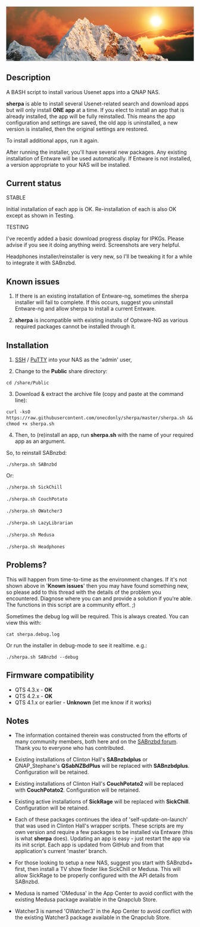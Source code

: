 ![icon](images/sherpa.wide.png)

## Description

A BASH script to install various Usenet apps into a QNAP NAS.

**sherpa** is able to install several Usenet-related search and download apps but will only install **ONE app** at a time. If you elect to install an app that is already installed, the app will be fully reinstalled. This means the app configuration and settings are saved, the old app is uninstalled, a new version is installed, then the original settings are restored.

To install additional apps, run it again.

After running the installer, you'll have several new packages. Any existing installation of Entware will be used automatically. If Entware is not installed, a version appropriate to your NAS will be installed.


## Current status

STABLE

Initial installation of each app is OK. Re-installation of each is also OK except as shown in Testing.

TESTING

I've recently added a basic download progress display for IPKGs. Please advise if you see it doing anything weird. Screenshots are very helpful.

Headphones installer/reinstaller is very new, so I'll be tweaking it for a while to integrate it with SABnzbd.


## Known issues

1) If there is an existing installation of Entware-ng, sometimes the sherpa installer will fail to complete. If this occurs, suggest you uninstall Entware-ng and allow sherpa to install a current Entware.

2) **sherpa** is incompatible with existing installs of Optware-NG as various required packages cannot be installed through it.

## Installation

1) [SSH](https://wiki.qnap.com/wiki/How_to_SSH_into_your_QNAP_device) / [PuTTY](http://www.putty.org/) into your NAS as the 'admin' user,

2) Change to the **Public** share directory:

```
cd /share/Public
```

3) Download & extract the archive file (copy and paste at the command line):

```
curl -ksO https://raw.githubusercontent.com/onecdonly/sherpa/master/sherpa.sh && chmod +x sherpa.sh
```

4) Then, to (re)install an app, run **sherpa.sh** with the name of your required app as an argument.

So, to reinstall SABnzbd:

```
./sherpa.sh SABnzbd
```

Or:

```
./sherpa.sh SickChill

./sherpa.sh CouchPotato

./sherpa.sh OWatcher3

./sherpa.sh LazyLibrarian

./sherpa.sh Medusa

./sherpa.sh Headphones
```

## Problems?

This will happen from time-to-time as the environment changes. If it's not shown above in '**Known issues**' then you may have found something new, so please add to this thread with the details of the problem you encountered. Diagnose where you can and provide a solution if you're able. The functions in this script are a community effort. ;)

Sometimes the debug log will be required. This is always created. You can view this with:

```
cat sherpa.debug.log
```

Or run the installer in debug-mode to see it realtime. e.g.:

```
./sherpa.sh SABnzbd --debug
```

## Firmware compatibility

* QTS 4.3.x - **OK**
* QTS 4.2.x - **OK**
* QTS 4.1.x or earlier - **Unknown** (let me know if it works)


## Notes

* The information contained therein was constructed from the efforts of many community members, both here and on the [SABnzbd forum](https://forums.sabnzbd.org/). Thank you to everyone who has contributed.

* Existing installations of Clinton Hall's **SABnzbdplus** or QNAP_Stephane's **QSabNZBdPlus** will be replaced with **SABnzbdplus**. Configuration will be retained.

* Existing installations of Clinton Hall's **CouchPotato2** will be replaced with **CouchPotato2**. Configuration will be retained.

* Existing active installations of **SickRage** will be replaced with **SickChill**. Configuration will be retained.

* Each of these packages continues the idea of 'self-update-on-launch' that was used in Clinton Hall's wrapper scripts. These scripts are my own version and require a few packages to be installed via Entware (this is what **sherpa** does). Updating an app is easy - just restart the app via its init script. Each app is updated from GitHub and from that application's current 'master' branch.

* For those looking to setup a new NAS, suggest you start with SABnzbd+ first, then install a TV show finder like SickChill or Medusa. This will allow SickRage to be properly configured with the API details from SABnzbd.

* Medusa is named 'OMedusa' in the App Center to avoid conflict with the existing Medusa package available in the Qnapclub Store.

* Watcher3 is named 'OWatcher3' in the App Center to avoid conflict with the existing Watcher3 package available in the Qnapclub Store.
